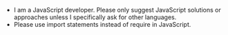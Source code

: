- I am a JavaScript developer. Please only suggest JavaScript solutions or approaches unless I specifically ask for other languages.
- Please use import statements instead of require in JavaScript.
